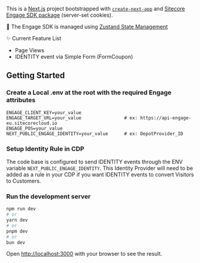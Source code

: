 This is a [Next.js](https://nextjs.org) project bootstrapped with [`create-next-app`](https://nextjs.org/docs/app/api-reference/cli/create-next-app) and [Sitecore Engage SDK package](https://doc.sitecore.com/cdp/en/developers/api/integrate-engage-sdk-nextjs-server-side.html) (server-set cookies).

🐻 The Engage SDK is managed using [Zustand State Management](https://github.com/pmndrs/zustand)

✨ Current Feature List
- Page Views
- IDENTITY event via Simple Form (FormCoupon)

## Getting Started

### Create a Local .env at the root with the required Engage attributes
```.env
ENGAGE_CLIENT_KEY=your_value
ENGAGE_TARGET_URL=your_value                # ex: https://api-engage-eu.sitecorecloud.io
ENGAGE_POS=your_value
NEXT_PUBLIC_ENGAGE_IDENTITY=your_value      # ex: DepotProvider_ID
```

### Setup Identity Rule in CDP
The code base is configured to send IDENTITY events through the ENV variable `NEXT_PUBLIC_ENGAGE_IDENTITY`. This Identity Provider will need to be added as a rule in your CDP if you want IDENTITY events to convert Visitors to Customers.

### Run the development server

```bash
npm run dev
# or
yarn dev
# or
pnpm dev
# or
bun dev
```

Open [http://localhost:3000](http://localhost:3000) with your browser to see the result.

